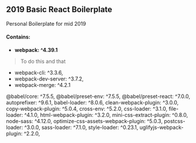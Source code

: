 ## 2019 Basic React Boilerplate

Personal Boilerplate for mid 2019

#### Contains:
- **webpack: ^4.39.1**
 > To do this and that

- webpack-cli: ^3.3.6,
- webpack-dev-server: ^3.7.2,
- webpack-merge: ^4.2.1


@babel/core: ^7.5.5,
@babel/preset-env: ^7.5.5,
@babel/preset-react: ^7.0.0,
autoprefixer: ^9.6.1,
babel-loader: ^8.0.6,
clean-webpack-plugin: ^3.0.0,
copy-webpack-plugin: ^5.0.4,
cross-env: ^5.2.0,
css-loader: ^3.1.0,
file-loader: ^4.1.0,
html-webpack-plugin: ^3.2.0,
mini-css-extract-plugin: ^0.8.0,
node-sass: ^4.12.0,
optimize-css-assets-webpack-plugin: ^5.0.3,
postcss-loader: ^3.0.0,
sass-loader: ^7.1.0,
style-loader: ^0.23.1,
uglifyjs-webpack-plugin: ^2.2.0,

